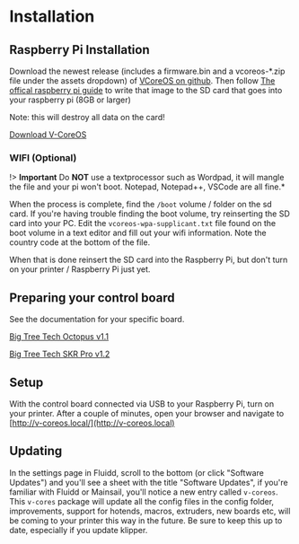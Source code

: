 # Installation

## Raspberry Pi Installation

Download the newest release (includes a firmware.bin and a vcoreos-*.zip file under the assets dropdown) of [VCoreOS on github](https://github.com/Rat-Rig/V-CoreOS/releases).
Then follow [The offical raspberry pi guide](https://www.raspberrypi.org/documentation/installation/installing-images/) to write that image to the SD card that goes into your raspberry pi (8GB or larger) 

Note: this will destroy all data on the card!

<a class="button" href="https://github.com/Rat-Rig/V-CoreOS/releases">Download V-CoreOS</a>

### WIFI (Optional)

!> **Important** Do **NOT** use a textprocessor such as Wordpad, it will mangle the file and your pi won't boot. Notepad, Notepad++, VSCode are all fine.*

When the process is complete, find the `/boot` volume / folder on the sd card. If you're having trouble finding the boot volume, try reinserting the SD card into your PC. Edit the `vcoreos-wpa-supplicant.txt` file found on the boot volume in a text editor and fill out your wifi information. Note the country code at the bottom of the file.

When that is done reinsert the SD card into the Raspberry Pi, but don't turn on your printer / Raspberry Pi just yet.

## Preparing your control board

See the documentation for your specific board.

[Big Tree Tech Octopus v1.1](boards/btt/octopus.md)

[Big Tree Tech SKR Pro v1.2](boards/btt/skr-pro-12.md)

## Setup

With the control board connected via USB to your Raspberry Pi, turn on your printer. After a couple of minutes, open your browser and navigate to [http://v-coreos.local/](http://v-coreos.local)


## Updating

In the settings page in Fluidd, scroll to the bottom (or click "Software Updates") and you'll see a sheet with the title "Software Updates", if you're familiar with Fluidd or Mainsail, you'll notice a new entry called `v-coreos`. This `v-cores` package will update all the config files in the config folder, improvements, support for hotends, macros, extruders, new boards etc, will be coming to your printer this way in the future. Be sure to keep this up to date, especially if you update klipper.